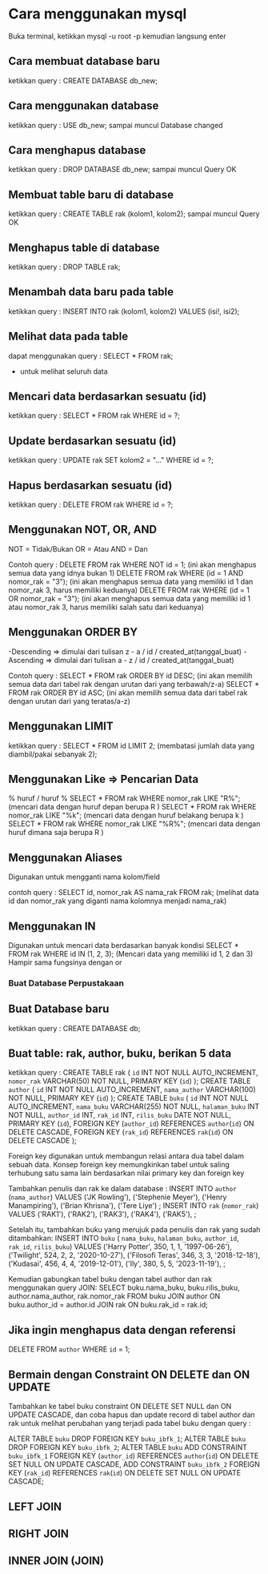 # Cara menggunakan mysql
Buka terminal, ketikkan mysql -u root -p
kemudian langsung enter 

## Cara membuat database baru
ketikkan query :
CREATE DATABASE db_new;

## Cara menggunakan database
ketikkan query :
USE db_new;
sampai muncul Database changed

## Cara menghapus database
ketikkan query :
DROP DATABASE db_new;
sampai muncul Query OK

## Membuat table baru di database
ketikkan query :
CREATE TABLE rak (kolom1, kolom2);
sampai muncul Query OK

## Menghapus table di database
ketikkan query :
DROP TABLE rak;

## Menambah data baru pada table
ketikkan query :
INSERT INTO rak (kolom1, kolom2) VALUES (isi!, isi2);

## Melihat data pada table 
dapat menggunakan query :
SELECT * FROM rak;

* untuk melihat seluruh data

## Mencari data berdasarkan sesuatu (id)
ketikkan query :
SELECT * FROM rak WHERE id = ?;

## Update berdasarkan sesuatu (id)
ketikkan query :
UPDATE rak SET kolom2 = "..." WHERE id = ?;

## Hapus berdasarkan sesuatu (id)
ketikkan query :
DELETE FROM rak WHERE id = ?;

## Menggunakan NOT, OR, AND
NOT = Tidak/Bukan
OR = Atau
AND = Dan

Contoh query :
DELETE FROM rak WHERE NOT id = 1;
(ini akan menghapus semua data yang idnya bukan 1)
DELETE FROM rak WHERE (id = 1 AND nomor_rak = "3");
(ini akan menghapus semua data yang memiliki id 1 dan nomor_rak 3, harus memiliki keduanya)
DELETE FROM rak WHERE (id = 1 OR nomor_rak = "3");
(ini akan menghapus semua data yang memiliki id 1 atau nomor_rak 3, harus memiliki salah satu dari keduanya)

## Menggunakan ORDER BY
-Descending => dimulai dari tulisan z - a / id / created_at(tanggal_buat)
-Ascending => dimulai dari tulisan a - z / id / created_at(tanggal_buat)

Contoh query :
SELECT * FROM rak ORDER BY id DESC;
(ini akan memilih semua data dari tabel rak dengan urutan dari yang terbawah/z-a)
SELECT * FROM rak ORDER BY id ASC;
(ini akan memilih semua data dari tabel rak dengan urutan dari yang teratas/a-z)

## Menggunakan LIMIT
ketikkan query : 
SELECT * FROM id LIMIT 2;
(membatasi jumlah data yang diambil/pakai sebanyak 2);

## Menggunakan Like => Pencarian Data
% huruf / huruf %
SELECT * FROM rak WHERE nomor_rak LIKE "R%";
(mencari data dengan huruf depan berupa R )
SELECT * FROM rak WHERE nomor_rak LIKE "%k";
(mencari data dengan huruf belakang berupa k )
SELECT * FROM rak WHERE nomor_rak LIKE "%R%";
(mencari data dengan huruf dimana saja berupa R )

## Menggunakan Aliases
Digunakan untuk mengganti nama kolom/field

contoh query :
SELECT id, nomor_rak AS nama_rak FROM rak;
(melihat data id dan nomor_rak yang diganti nama kolomnya menjadi nama_rak)

## Menggunakan IN
Digunakan untuk mencari data berdasarkan banyak kondisi
SELECT * FROM rak WHERE id IN (1, 2, 3);
(Mencari data yang memiliki id 1, 2 dan 3)
Hampir sama fungsinya dengan or

### Buat Database Perpustakaan

## Buat Database baru

ketikkan query : 
CREATE DATABASE db;

## Buat table: rak, author, buku, berikan 5 data

ketikkan query :
CREATE TABLE rak (
    `id` INT NOT NULL AUTO_INCREMENT,
    `nomor_rak` VARCHAR(50) NOT NULL,
    PRIMARY KEY (`id`)
    );
CREATE TABLE `author` (
    `id` INT NOT NULL AUTO_INCREMENT,
    `nama_author` VARCHAR(100) NOT NULL,
    PRIMARY KEY (`id`)
    );
CREATE TABLE `buku` (
    `id` INT NOT NULL AUTO_INCREMENT,
    `nama_buku` VARCHAR(255) NOT NULL,
    `halaman_buku` INT NOT NULL,
    `author_id` INT,
    `rak_id` INT,
    `rilis_buku` DATE NOT NULL,
    PRIMARY KEY (`id`),
    FOREIGN KEY (`author_id`) REFERENCES `author`(`id`) ON DELETE CASCADE,
    FOREIGN KEY (`rak_id`) REFERENCES `rak`(`id`) ON DELETE CASCADE
);

Foreign key digunakan untuk membangun relasi antara dua tabel dalam sebuah data. Konsep foreign key memungkinkan tabel untuk saling terhubung satu sama lain berdasarkan nilai primary key dan foreign key

Tambahkan penulis dan rak ke dalam database :
INSERT INTO `author` (`nama_author`) VALUES 
    ('JK Rowling'), 
    ('Stephenie Meyer'),
    ('Henry Manampiring'),
    ('Brian Khrisna'),
    ('Tere Liye')
    ;
INSERT INTO `rak` (`nomor_rak`) VALUES 
    ('RAK1'), 
    ('RAK2'),
    ('RAK3'),
    ('RAK4'),
    ('RAK5'),
    ;

Setelah itu, tambahkan buku yang merujuk pada penulis dan rak yang sudah ditambahkan:
INSERT INTO `buku` (
    `nama_buku`, 
    `halaman_buku`, 
    `author_id`, 
    `rak_id`, 
    `rilis_buku`) VALUES
    ('Harry Potter', 350, 1, 1, '1997-06-26'), 
    ('Twilight', 524, 2, 2, '2020-10-27'),
    ('Filosofi Teras', 346, 3, 3, '2018-12-18'),
    ('Kudasai', 456, 4, 4, '2019-12-01'),
    ('Ily', 380, 5, 5, '2023-11-19'),
    ;

Kemudian gabungkan tabel buku dengan tabel author dan rak menggunakan query JOIN:
SELECT
    buku.nama_buku,
    buku.rilis_buku,
    author.nama_author,
    rak.nomor_rak
FROM
    buku
JOIN author ON buku.author_id = author.id
JOIN rak ON buku.rak_id = rak.id;

## Jika ingin menghapus data dengan referensi

DELETE FROM `author` WHERE `id` = 1;

## Bermain dengan Constraint ON DELETE dan ON UPDATE 

Tambahkan ke tabel buku constraint ON DELETE SET NULL dan ON UPDATE CASCADE, dan coba hapus dan update record di tabel author dan rak untuk melihat perubahan yang terjadi pada tabel buku dengan query :

ALTER TABLE `buku` DROP FOREIGN KEY `buku_ibfk_1`;
ALTER TABLE `buku` DROP FOREIGN KEY `buku_ibfk_2`;
ALTER TABLE `buku`
ADD CONSTRAINT `buku_ibfk_1` FOREIGN KEY (`author_id`) REFERENCES `author`(`id`) ON DELETE SET NULL ON UPDATE CASCADE,
ADD CONSTRAINT `buku_ibfk_2` FOREIGN KEY (`rak_id`) REFERENCES `rak`(`id`) ON DELETE SET NULL ON UPDATE CASCADE;

## LEFT JOIN 

## RIGHT JOIN

## INNER JOIN (JOIN)